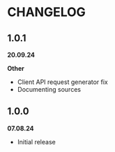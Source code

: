 # CHANGELOG

## 1.0.1
**20.09.24**

**Other**

- Client API request generator fix
- Documenting sources

## 1.0.0
**07.08.24**

- Initial release
